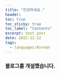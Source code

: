 ```yaml
---
title: "안녕하세요."
header:
toc: true
toc_sticky: true
toc_label: "Contents"
excerpt: test post
date: 2022-12-22
tags:
  - languages:Korean
---
```


<h3>블로그를 개설했습니다.</h3>